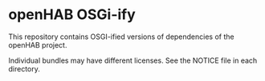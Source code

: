 # openHAB OSGi-ify

This repository contains OSGI-ified versions of dependencies of the openHAB project.

Individual bundles may have different licenses. 
See the NOTICE file in each directory.
